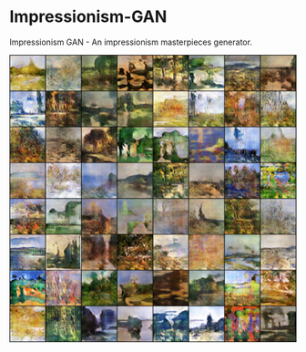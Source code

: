 # Impressionism-GAN
Impressionism GAN - An impressionism masterpieces generator.

![image](impress.jpg)
